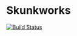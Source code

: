 # Skunkworks
[![Build Status](https://travis-ci.org/vijayaganesh/Skunkworks.svg?branch=master)](https://travis-ci.org/vijayaganesh/Skunkworks)
